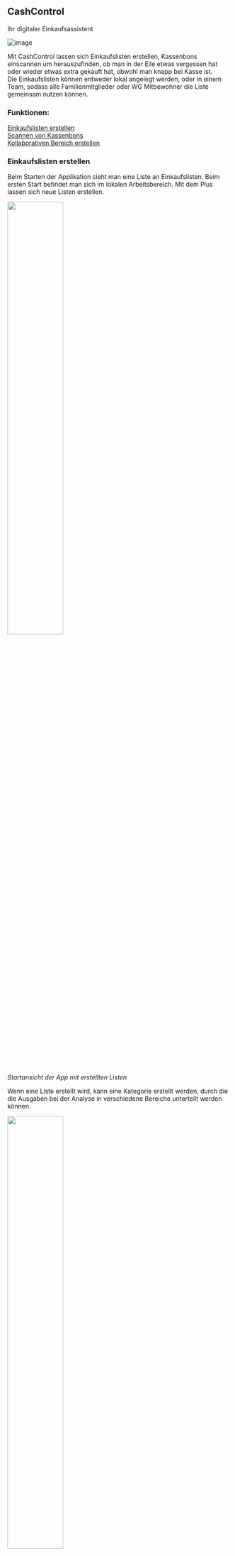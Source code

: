 ## CashControl

Ihr digitaler Einkaufsassistent

![image](./images/Storyboard.png)

Mit CashControl lassen sich Einkaufslisten erstellen, 
Kassenbons einscannen um herauszufinden, ob man in der Eile etwas vergessen hat
oder wieder etwas extra gekauft hat, obwohl man knapp bei Kasse ist.  
Die Einkaufslisten können entweder lokal angelegt werden, oder in einem Team,
sodass alle Familienmitglieder oder WG Mitbewohner die Liste gemeinsam nutzen können.

### Funktionen:  
[Einkaufslisten erstellen](#einkaufslisten-erstellen)  
[Scannen von Kassenbons](#scannen-von-kassenbons)  
[Kollaborativen Bereich erstellen](#kollaborativen-bereich-erstellen)  



### Einkaufslisten erstellen
Beim Starten der Applikation sieht man eine Liste an Einkaufslisten.
Beim ersten Start befindet man sich im lokalen Arbeitsbereich.
Mit dem Plus lassen sich neue Listen erstellen.

<img src="./images/Master%20View.png" width="50%"/>

*Startansicht der App mit erstellten Listen*

Wenn eine Liste erstellt wird, kann eine Kategorie erstellt werden,
durch die die Ausgaben bei der Analyse in verschiedene Bereiche unterteilt werden können.

<img src="./images/Master%20View%20-%20List%20Creation.png" width="50%"/>

*Erstellen einer neuen Liste*

Wählt man eine Liste aus, so sieht man die einzelnen Produkte, die auf der
Einkaufsliste stehen. Mit dem Plus können weitere Produkte zur Einkaufsliste hinzugefügt werden.
Mit der Kamera können zur Einkaufsliste Kassenbons gescannt werden.

<img src="./images/Detail%20List%20View.png" width="50%"/>

*Ansicht einer Einkaufsliste*

Wenn ein Produkt zur Liste hinzugefügt wird, können Name, Anzahl und Einheit eingefügt werden,
wobei der Name genügt. Als Standardanzahl wird 1 angenommen.

<img src="./images/Detail%20List%20View%20-%20Item%20Creation.png" width="50%"/>

*Hinzufügen eines Produkts zur Einkaufsliste*

### Scannen von Kassenbons

Wenn ein Kassenbon gescannt werden soll, muss zuerst ein Foto des Bons gemacht werden.

<img src="./images/Scanning%20View.png" width="50%"/>

*Kameraansicht*

Ist das Foto gemacht worden, muss das Bild auf den Text des Bons zugeschnitten werden, um ein präzises Ergebnis der KI
zu gewährleisten.

<img src="./images/Scanning%20View%20-%20Cropping%20View.png" width="50%"/>

*Zuschneiden des Bildes*

Wenn das Zuschneiden beendet ist, wird das Scannen über den Haken gestartet.
Die Ergebnisse werden in Form einer Liste angezeigt. In Grün werden
alle gefundenen Produkte mit ihrem Preis aufgelistet. In Rot werden alle 
Produkte aufgelistet, die auf der Einkaufsliste stehen, jedoch nicht auf dem 
Kassenbon zu finden sind. In Gelb werden alle Produkte aufgelistet, die auf dem
Kassenbon gefunden wurden, die jedoch nicht auf der Einkaufsliste stehen.  
Da die Produkte auf dem Kassenbon oft nicht denselben Namen haben, wie die 
Namen, die man auf die Einkaufsliste schreibt (Bspw.: "Katzenfutter" auf der Einkaufsliste
 und "K.XXL.Katzennahr." auf dem Kassenbon), kann es vorkommen, dass Produkte
fälschlicherweise als Extra Produkte aufgelistet werden und das Produkt auf der
Einkaufsliste als Fehlend eingetragen wird, obwohl es gekauft wurde.  
Deshalb gibt es die Möglichkeit ein Extra Produkt einem Fehlenden oder Gefundenen Produkt zuzuweisen.
Wird "Katzenfutter" nun auf einer anderen Liste angelegt, so wird das Produkt 
beim Scannen auch automatisch gefunden, wenn auf dem Kassenbon nur "K.XXL.Katzennahr." steht.

<img src="./images/Scanning%20View%20-%20Results.png" width="50%"/>

*Ergebnisse eines Scans*

### Kollaborativen Bereich erstellen
Wenn man mit der Familie oder WG Mitbewohnern eine gemeinsame Liste verwenden möchte,
ist dies über ein Team möglich. Um ein Team anzulegen, muss in der Startansicht
über die drei horizontalen Striche das Menü ausgeklappt werden. Dort werden
alle Teams gelistet, in denen man als Nutzer ist. Standardmäßig ist dort das 
lokale Team ausgewählt.

<img src="./images/Master%20View%20-%20Menu.png" width="50%"/>

*Menüansicht*

Wenn man die Kollaborativen Funktionalitäten nutzen möchte, muss man sich als Nutzer anmelden. 
Dies ist über den Login-Button am unteren Ende des Ausklappmenüs.

<img src="./images/Login.png" width="50%"/>

*Login/Registrierungsansicht*

Wenn man Teams erstellen möchte, muss man im Menü "Manage teams" auswählen. 
Dort gelangt man zur Übersicht über alle Teams, in denen man Mitglied ist.
Mit dem Plus kann ein neues Team angelegt werden. Bei der Erstellung muss
dem Team ein Name gegeben werden.

<img src="./images/Workspace%20View%20-%20Team%20Overview.png" width="50%"/>

*Überblick über die Teams*

Wenn man ein Team anwählt, sieht man alle Mitglieder des Teams (ausgenommen man selbst).
Mit einem langen Klick auf ein Teammitglied kann man eine Schaltfläche zum entfernen des 
Teammitglieds aufrufen. Mit dem Plus können weitere Teammitglieder ins Team hinzugefügt werden.
Das Hinzufügen funktioniert über den Scan eines QR-Codes oder die Eingabe eines Zahlencodes.

<img src="./images/Workspace%20View%20-%20Invite.png" width="50%"/>

*QR-Code eines Teams zum Beitreten. Über den Button "Share" kann ein Zahlencode angezeigt werden.*

<img src="./images/Workspace%20View%20-%20InviteCode.png" width="50%"/>

*Zahlencode des Teams*

Um den QR-Code zu scannen oder den Zahlencode einzugeben, um einem Team beizutreten,
muss man im seitlichen Menü "Join team" auswählen. Dies öffnet ein Fenster
in dem der QR-Code scanner oder ein Textfeld ausgewählt werden können.

<img src="./images/Master%20View%20-%20Menu%20Join%20Team.png" width="50%"/>

*Ansicht um einem Team beizutreten*


Wenn Listen in einem Team angelegt werden, sind diese für alle Teammitglieder sichtbar
und alle Teammitglieder können die Listen bearbeiten und Scans durchführen.
Wenn Änderungen (z.B. ein Scan) erfolgen, während man nicht mit dem Server
verbunden ist, werden die Änderungen nachträglich synchronisiert.